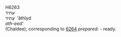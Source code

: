 <body>
  <p>H6263<br>  עתיד  <br> עֲתִידּ  ‎  ‛ăthı̂yd  <br><i>ath-eed‘ </i><br>(Chaldee); corresponding to <a href="h6264.htm">6264</a>  <i>prepared: - </i>ready.<br></p>
 </body>